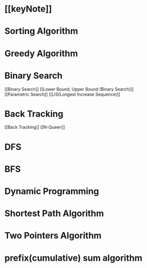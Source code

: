 # [[keyNote]]
# Sorting Algorithm
# Greedy Algorithm
# Binary Search
[[Binary Search]]
[[Lower Bound, Upper Bound (Binary Search)]]
[[Parametric Search]]
[[LIS(Longest Increase Sequence)]]
# Back Tracking
[[Back Tracking]]
[[N-Queen]]
# DFS
# BFS
# Dynamic Programming
# Shortest Path Algorithm
# Two Pointers Algorithm
# prefix(cumulative) sum algorithm

